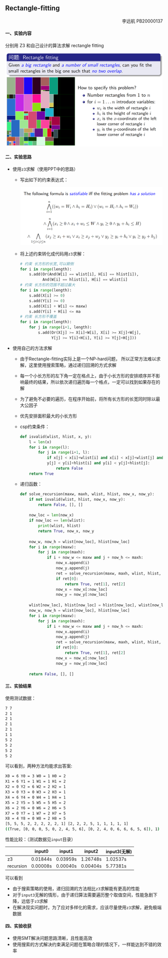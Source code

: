 ## Rectangle-fitting

<p style="text-align:right">李远航 PB20000137</p>

#### 一、实验内容

分别用 Z3 和自己设计的算法求解 rectangle fitting

![image-20230623172743466](./assets/image-20230623172743466.png)

#### 二、实验思路

- 使用`z3`求解（使用PPT中的思路）

  - 写出如下的约束表达式：

    ![image-20230623172858436](./assets/image-20230623172858436.png)

  - 将上述约束转化成代码用`z3`求解：

    ```python
    # 约束 长方形的长宽,可以颠倒
    for i in range(length):
        s.add(Or(And(W[i] == wlist[i], H[i] == hlist[i]),
              And(W[i] == hlist[i], H[i] == wlist[i]
    # 约束 长方形的范围不超过最大
    for i in range(length):
        s.add(X[i] >= 0)
        s.add(Y[i] >= 0)
        s.add(X[i] + W[i] <= maxw)
        s.add(Y[i] + H[i] <= ma
    # 约束 长方形不覆盖
    for i in range(length):
        for j in range(i+1, length):
            s.add(Or(X[j] >= X[i]+W[i], X[i] >= X[j]+W[j],
                  Y[j] >= Y[i]+H[i], Y[i] >= Y[j]+H[j]))
    ```

- 使用自己的方法求解

  - 由于Rectangle-fitting实际上是一个NP-hard问题， 所以正常方法难以求解，这里使用搜索策略，通过递归回溯的方式求解

  - 每一个小长方形的左下角一定在格点上，由于小长方形的安排顺序并不影响最终的结果，所以依次递归遍历每一个格点，一定可以找到如果存在的解

  - 为了避免不必要的遍历，在程序开始前，将所有长方形的长宽同时除以最大公因子

  - 优先安排面积最大的小长方形

  - csp约束条件：

    ```python
    def isvalid(wlist, hlist, x, y):
        l = len(x)
        for i in range(l):
            for j in range(i+1, l):
                if x[j] < x[i]+wlist[i] and x[i] < x[j]+wlist[j] and 
                y[j] < y[i]+hlist[i] and y[i] < y[j]+hlist[j]:
                    return False
        return True
    ```

  - 递归函数：

    ```python
    def solve_recursion(maxw, maxh, wlist, hlist, now_x, now_y):
        if not isvalid(wlist, hlist, now_x, now_y):
            return False, [], []
    
        now_loc = len(now_x)
        if now_loc == len(wlist):
            print(wlist, hlist)
            return True, now_x, now_y
    
        now_w, now_h = wlist[now_loc], hlist[now_loc]
        for i in range(maxw):
            for j in range(maxh):
                if i + now_w <= maxw and j + now_h <= maxh:
                    now_x.append(i)
                    now_y.append(j)
                    ret = solve_recursion(maxw, maxh, wlist, hlist, now_x, now_y)
                    if ret[0]:
                        return True, ret[1], ret[2]
                    now_x = now_x[:now_loc]
                    now_y = now_y[:now_loc]
    
        wlist[now_loc], hlist[now_loc] = hlist[now_loc], wlist[now_loc]
        now_w, now_h = wlist[now_loc], hlist[now_loc]
        for i in range(maxw):
            for j in range(maxh):
                if i + now_w <= maxw and j + now_h <= maxh:
                    now_x.append(i)
                    now_y.append(j)
                    ret = solve_recursion(maxw, maxh, wlist, hlist, now_x, now_y)
                    if ret[0]:
                        return True, ret[1], ret[2]
                    now_x = now_x[:now_loc]
                    now_y = now_y[:now_loc]
    
        return False, [], []
    ```

#### 三、实验结果

使用测试数据：

```bash
7 7
2 1
2 1
2 1
2 1
1 1
5 2
5 2
5 2
5 2
```

可以看到，两种方法均能求出答案:

```bash
X0 = 6 Y0 = 3 W0 = 1 H0 = 2
X1 = 6 Y1 = 1 W1 = 1 H1 = 2
X2 = 0 Y2 = 6 W2 = 2 H2 = 1
X3 = 0 Y3 = 0 W3 = 2 H3 = 1
X4 = 6 Y4 = 0 W4 = 1 H4 = 1
X5 = 2 Y5 = 5 W5 = 5 H5 = 2
X6 = 2 Y6 = 0 W6 = 2 H6 = 5
X7 = 0 Y7 = 1 W7 = 2 H7 = 5
X8 = 4 Y8 = 0 W8 = 2 H8 = 5
[5, 5, 5, 2, 2, 2, 2, 2, 1] [2, 2, 2, 5, 1, 1, 1, 1, 1]
((True, [0, 0, 0, 5, 0, 2, 4, 5, 6], [0, 2, 4, 0, 6, 6, 6, 5, 6]), 1)
```

性能比较：（测试数据见`input`目录）

|           | input0   | input1   | input2   | input3(无解) |
| --------- | -------- | -------- | -------- | ------------ |
| z3        | 0.01844s | 0.03959s | 1.26748s | 1.02537s     |
| recursion | 0.00008s | 0.00040s | 0.00404s | 5.77381s     |

可以看到

- 由于搜索策略的使用，递归回溯的方法相比`z3`求解能有更高的性能
- 对于`input3`无解的情形，由于递归算法需要遍历整个取值空间，性能急剧下降，远低于`z3`求解
- 在解决现实问题时，为了应对多样化的需求，应该尽量使用`z3`求解，避免极端数据

#### 四、实验收获

- 使用SMT解决问题思路清晰，且性能高效
- 使用搜索的方式解决约束满足问题在策略合理的情况下，一样能达到不错的效率
